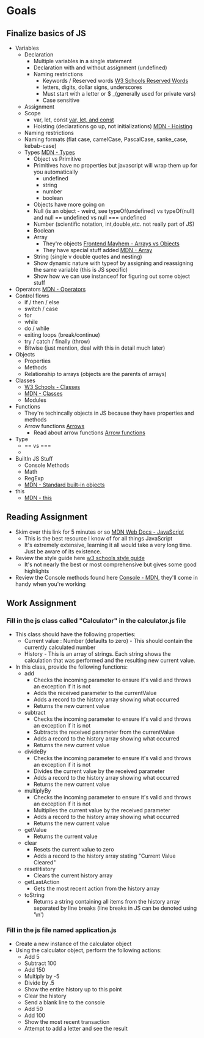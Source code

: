 # Goals
## Finalize basics of JS
* Variables 
    * Declaration
        * Multiple variables in a single statement
        * Declaration with and without assignment (undefined)
        * Naming restrictions
            * Keywords / Reserved words [W3 Schools Reserved Words](https://www.w3schools.com/js/js_reserved.asp)
            * letters, digits, dollar signs, underscores
            * Must start with a letter or $ _(generally used for private vars)
            * Case sensitive
    * Assignment
    * Scope
        * var, let, const [var, let, and const](https://www.freecodecamp.org/news/var-let-and-const-whats-the-difference/)
        * Hoisting (declarations go up, not initializations) [MDN - Hoisting](https://developer.mozilla.org/en-US/docs/Glossary/Hoisting)
    * Naming restrictions
    * Naming formats (flat case, camelCase, PascalCase, sanke_case, kebab-case)
    * Types [MDN - Types](https://developer.mozilla.org/en-US/docs/Web/JavaScript/Data_structures)
        * Object vs Primitive
        * Primitives have no properties but javascript will wrap them up for you automatically
            * undefined
            * string
            * number
            * boolean
        * Objects have more going on
        * Null (is an object - weird, see typeOf(undefined) vs typeOf(null) and null == undefined vs null === undefined
        * Number (scientific notation, int,double,etc. not really part of JS)
        * Boolean
        * Array 
            * They're objects [Frontend Mayhem - Arrays vs Objects](https://www.frontendmayhem.com/javascript-arrays-objects/)
            * They have special stuff added [MDN - Array](https://developer.mozilla.org/en-US/docs/Web/JavaScript/Reference/Global_Objects/Array)
        * String (single v double quotes and nesting)
        * Show dynamic nature with typeof by assigning and reassigning the same variable (this is JS specific)
        * Show how we can use instanceof for figuring out some object stuff
* Operators [MDN - Operators](https://developer.mozilla.org/en-US/docs/Web/JavaScript/Guide/Expressions_and_Operators)
* Control flows
    * if / then / else
    * switch / case
    * for
    * while
    * do / while
    * exiting loops (break/continue)
    * try / catch / finally (throw)
    * Bitwise (just mention, deal with this in detail much later)
* Objects
    * Properties
    * Methods
    * Relationship to arrays (objects are the parents of arrays)
* Classes
    * [W3 Schools - Classes](https://www.w3schools.com/js/js_classes.asp)
    * [MDN - Classes](https://developer.mozilla.org/en-US/docs/Web/JavaScript/Reference/Classes)
    * Modules
* Functions
    * They're techincally objects in JS because they have properties and methods
    * Arrow functions [Arrows](https://www.sitepoint.com/es6-arrow-functions-new-fat-concise-syntax-javascript/)
        * Read about arrow functions [Arrow functions](https://www.w3schools.com/js/js_arrow_function.asp)
* Type
    * == vs ===
    * 
* BuiltIn JS Stuff
    * Console Methods 
    * Math
    * RegExp
    * [MDN - Standard built-in objects](https://developer.mozilla.org/en-US/docs/Web/JavaScript/Reference/Global_Objects)
* this
   * [MDN - this](https://developer.mozilla.org/en-US/docs/Web/JavaScript/Reference/Operators/this)

## Reading Assignment
* Skim over this link for 5 minutes or so [MDN Web Docs - JavaScript](https://developer.mozilla.org/en-US/docs/Web/JavaScript)
    * This is the best resource I know of for all things JavaScript
    * It's extremely extensive, learning it all would take a very long time. Just be aware of its existence. 
* Review the style guide here [w3 schools style guide](https://www.w3schools.com/js/js_conventions.asp) 
    * It's not nearly the best or most comprehensive but gives some good highlights
* Review the Console methods found here [Console - MDN](https://developer.mozilla.org/en-US/docs/Web/API/console), they'll come in handy when you're working

## Work Assignment
### Fill in the js class called "Calculator" in the calculator.js file
* This class should have the following properties:
    * Current value : Number (defaults to zero) - This should contain the currently calculated number 
    * History - This is an array of strings. Each string shows the calculation that was performed and the resulting new current value.
* In this class, provide the following functions:
    * add 
        * Checks the incoming parameter to ensure it's valid and throws an exception if it is not
        * Adds the received parameter to the currentValue
        * Adds a record to the history array showing what occurred
        * Returns the new current value
    * subtract
        * Checks the incoming parameter to ensure it's valid and throws an exception if it is not
        * Subtracts the received parameter from the currentValue
        * Adds a record to the history array showing what occurred
        * Returns the new current value
    * divideBy
        * Checks the incoming parameter to ensure it's valid and throws an exception if it is not
        * Divides the current value by the received parameter 
        * Adds a record to the history array showing what occurred
        * Returns the new current value
    * multiplyBy
        * Checks the incoming parameter to ensure it's valid and throws an exception if it is not
        * Multiplies the current value by the received parameter 
        * Adds a record to the history array showing what occurred
        * Returns the new current value
    * getValue
        * Returns the current value
    * clear
        * Resets the current value to zero
        * Adds a record to the history array stating "Current Value Cleared"
    * resetHistory
        * Clears the current history array
    * getLastAction
        * Gets the most recent action from the history array
    * toString
        * Returns a string containing all items from the history array separated by line breaks (line breaks in JS can be denoted using '\n')
### Fill in the js file named application.js
* Create a new instance of the calculator object
* Using the calculator object, perform the following actions:
    * Add 5
    * Subtract 100
    * Add 150
    * Multiply by -5
    * Divide by .5
    * Show the entire history up to this point
    * Clear the history
    * Send a blank line to the console
    * Add 50
    * Add 100
    * Show the most recent transaction
    * Attempt to add a letter and see the result